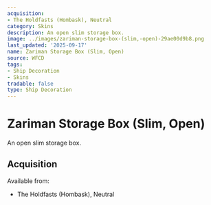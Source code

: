 ```yaml
---
acquisition:
- The Holdfasts (Hombask), Neutral
category: Skins
description: An open slim storage box.
image: ../images/zariman-storage-box-(slim,-open)-29ae00d9b8.png
last_updated: '2025-09-17'
name: Zariman Storage Box (Slim, Open)
source: WFCD
tags:
- Ship Decoration
- Skins
tradable: false
type: Ship Decoration
---
```


# Zariman Storage Box (Slim, Open)

An open slim storage box.

## Acquisition

Available from:
- The Holdfasts (Hombask), Neutral

